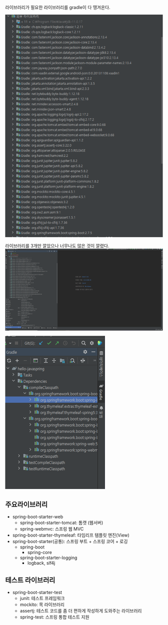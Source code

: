 라이브러리가 필요한 라이브러리를 gradle이 다 땡겨온다.

![02_01](.\img\02_01.png)

라이브러리를 3개만 깔았으나 너무나도 많은 것이 깔렸다.![0202](.\img\0202.png)

![0203](.\img\0203.png)

## 주요라이브러리

- spring-boot-starter-web
  - spring-boot-starter-tomcat: 톰캣 (웹서버) 
  - spring-webmvc: 스프링 웹 MVC
- spring-boot-starter-thymeleaf: 타임리프 템플릿 엔진(View) 
- spring-boot-starter(공통): 스프링 부트 + 스프링 코어 + 로깅
  - spring-boot
    - spring-core
  - spring-boot-starter-logging
    - logback, slf4j

## 테스트 라이브러리

- spring-boot-starter-test
  -  junit: 테스트 프레임워크 
  - mockito: 목 라이브러리 
  - assertj: 테스트 코드를 좀 더 편하게 작성하게 도와주는 라이브러리 
  - spring-test: 스프링 통합 테스트 지원
